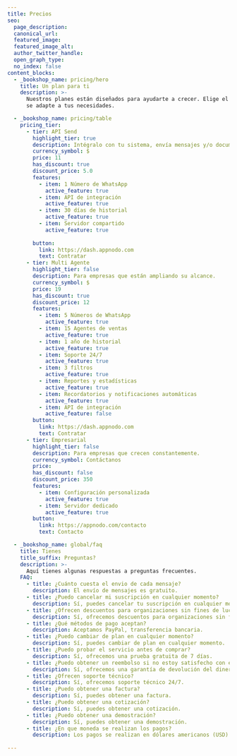 ```yaml
---
title: Precios
seo:
  page_description:
  canonical_url:
  featured_image:
  featured_image_alt:
  author_twitter_handle:
  open_graph_type:
  no_index: false
content_blocks:
  - _bookshop_name: pricing/hero
    title: Un plan para ti
    description: >-
      Nuestros planes están diseñados para ayudarte a crecer. Elige el que mejor
      se adapte a tus necesidades.

  - _bookshop_name: pricing/table
    pricing_tier:
      - tier: API Send
        highlight_tier: true
        description: Intégralo con tu sistema, envía mensajes y/o documentos.
        currency_symbol: $
        price: 11
        has_discount: true
        discount_price: 5.0
        features:
          - item: 1 Número de WhatsApp
            active_feature: true
          - item: API de integración
            active_feature: true
          - item: 30 días de historial
            active_feature: true
          - item: Servidor compartido
            active_feature: true
            
        button:
          link: https://dash.appnodo.com
          text: Contratar
      - tier: Multi Agente
        highlight_tier: false
        description: Para empresas que están ampliando su alcance.
        currency_symbol: $
        price: 19
        has_discount: true
        discount_price: 12
        features:
          - item: 5 Números de WhatsApp
            active_feature: true
          - item: 15 Agentes de ventas
            active_feature: true
          - item: 1 año de historial
            active_feature: true
          - item: Soporte 24/7
            active_feature: true
          - item: 3 filtros
            active_feature: true
          - item: Reportes y estadísticas
            active_feature: true
          - item: Recordatorios y notificaciones automáticas
            active_feature: true
          - item: API de integración
            active_feature: false
        button:
          link: https://dash.appnodo.com
          text: Contratar
      - tier: Empresarial
        highlight_tier: false
        description: Para empresas que crecen constantemente.
        currency_symbol: Contáctanos
        price: 
        has_discount: false
        discount_price: 350
        features:
          - item: Configuración personalizada
            active_feature: true
          - item: Servidor dedicado
            active_feature: true
        button:
          link: https://appnodo.com/contacto
          text: Contacto

  - _bookshop_name: global/faq
    title: Tienes
    title_suffix: Preguntas?
    description: >-
      Aquí tienes algunas respuestas a preguntas frecuentes.
    FAQ:
      - title: ¿Cuánto cuesta el envio de cada mensaje?
        description: El envío de mensajes es gratuito.
      - title: ¿Puedo cancelar mi suscripción en cualquier momento?
        description: Sí, puedes cancelar tu suscripción en cualquier momento.
      - title: ¿Ofrecen descuentos para organizaciones sin fines de lucro?
        description: Sí, ofrecemos descuentos para organizaciones sin fines de lucro.
      - title: ¿Qué métodos de pago aceptan?
        description: Aceptamos PayPal, transferencia bancaria.
      - title: ¿Puedo cambiar de plan en cualquier momento?
        description: Sí, puedes cambiar de plan en cualquier momento.
      - title: ¿Puedo probar el servicio antes de comprar?
        description: Sí, ofrecemos una prueba gratuita de 7 días.
      - title: ¿Puedo obtener un reembolso si no estoy satisfecho con el servicio?
        description: Sí, ofrecemos una garantía de devolución del dinero de 7 días.
      - title: ¿Ofrecen soporte técnico?
        description: Sí, ofrecemos soporte técnico 24/7.
      - title: ¿Puedo obtener una factura?
        description: Sí, puedes obtener una factura.
      - title: ¿Puedo obtener una cotización?
        description: Sí, puedes obtener una cotización.
      - title: ¿Puedo obtener una demostración?
        description: Sí, puedes obtener una demostración.
      - title: ¿En que moneda se realizan los pagos?
        description: Los pagos se realizan en dólares americanos (USD) o su equivalente en tu moneda local.
    
---
```

